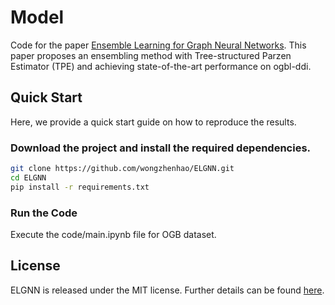 # Model
Code for the paper [Ensemble Learning for Graph Neural Networks](https://arxiv.org/pdf/2310.14166.pdf). This paper proposes an ensembling method with Tree-structured Parzen Estimator (TPE) and achieving state-of-the-art performance on ogbl-ddi.

## Quick Start 
Here, we provide a quick start guide on how to reproduce the results.

### Download the project and install the required dependencies.
```bash
git clone https://github.com/wongzhenhao/ELGNN.git
cd ELGNN
pip install -r requirements.txt
```
### Run the Code
Execute the code/main.ipynb file for OGB dataset.

## License
ELGNN is released under the MIT license. Further details can be found [here](LICENSE).
